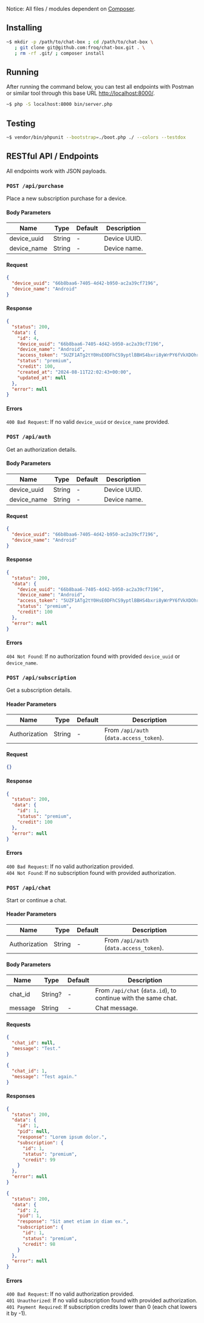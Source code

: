 Notice: All files / modules dependent on [Composer](https://getcomposer.org/).

## Installing
```bash
~$ mkdir -p /path/to/chat-box ; cd /path/to/chat-box \
   ; git clone git@github.com:froq/chat-box.git . \
   ; rm -rf .git/ ; composer install
```

## Running
After running the command below, you can test all endpoints with Postman or similar tool through this base URL [http://localhost:8000/](http://localhost:8000/).
```bash
~$ php -S localhost:8000 bin/server.php
```

## Testing
```bash
~$ vendor/bin/phpunit --bootstrap=./boot.php ./ --colors --testdox
```

## RESTful API / Endpoints
All endpoints work with JSON payloads.

### `POST /api/purchase`
Place a new subscription purchase for a device.

#### Body Parameters
| Name | Type | Default | Description |
| -    | -    | -       | -           |
| device_uuid | String | - | Device UUID. |
| device_name | String | - | Device name. |

#### Request
```json
{
  "device_uuid": "66b8baa6-7405-4d42-b950-ac2a39cf7196",
  "device_name": "Android"
}
```

#### Response
```json
{
  "status": 200,
  "data": {
    "id": 4,
    "device_uuid": "66b8baa6-7405-4d42-b950-ac2a39cf7196",
    "device_name": "Android",
    "access_token": "5UZF1ATg2tY0HsE0DFhCS9yptlBBHS4bxri8yWrPY6fVkXDOhrWMIwDHVIGX7QzwOg6ZWCdDISobkPqny3wPRSBepDYuBCeRzhMwogYZGHxIlhslWcFfszeeKRlAVYYs1P4Qm4NGAovE",
    "status": "premium",
    "credit": 100,
    "created_at": "2024-08-11T22:02:43+00:00",
    "updated_at": null
  },
  "error": null
}
```

#### Errors
`400 Bad Request`: If no valid `device_uuid` or `device_name` provided.

### `POST /api/auth`
Get an authorization details.

#### Body Parameters
| Name | Type | Default | Description |
| -    | -    | -       | -           |
| device_uuid | String | - | Device UUID. |
| device_name | String | - | Device name. |

#### Request
```json
{
  "device_uuid": "66b8baa6-7405-4d42-b950-ac2a39cf7196",
  "device_name": "Android"
}
```

#### Response
```json
{
  "status": 200,
  "data": {
    "device_uuid": "66b8baa6-7405-4d42-b950-ac2a39cf7196",
    "device_name": "Android",
    "access_token": "5UZF1ATg2tY0HsE0DFhCS9yptlBBHS4bxri8yWrPY6fVkXDOhrWMIwDHVIGX7QzwOg6ZWCdDISobkPqny3wPRSBepDYuBCeRzhMwogYZGHxIlhslWcFfszeeKRlAVYYs1P4Qm4NGAovE",
    "status": "premium",
    "credit": 100
  },
  "error": null
}
```

#### Errors
`404 Not Found`: If no authorization found with provided `device_uuid` or `device_name`.

### `POST /api/subscription`
Get a subscription details.

#### Header Parameters
| Name | Type | Default | Description |
| -    | -    | -       | -           |
| Authorization | String | - | From `/api/auth` (`data.access_token`). |

#### Request
```json
{}
```

#### Response
```json
{
  "status": 200,
  "data": {
    "id": 1,
    "status": "premium",
    "credit": 100
  },
  "error": null
}
```

#### Errors
`400 Bad Request`: If no valid authorization provided. <br>
`404 Not Found`: If no subscription found with provided authorization.

### `POST /api/chat`
Start or continue a chat.

#### Header Parameters
| Name | Type | Default | Description |
| -    | -    | -       | -           |
| Authorization | String | - | From `/api/auth` (`data.access_token`). |

#### Body Parameters
| Name | Type | Default | Description |
| -    | -    | -       | -           |
| chat_id | String? | - | From `/api/chat` (`data.id`), to continue with the same chat. |
| message | String | - | Chat message. |

#### Requests
```json
{
  "chat_id": null,
  "message": "Test."
}

{
  "chat_id": 1,
  "message": "Test again."
}
```

#### Responses
```json
{
  "status": 200,
  "data": {
    "id": 1,
    "pid": null,
    "response": "Lorem ipsum dolor.",
    "subscription": {
      "id": 1,
      "status": "premium",
      "credit": 99
    }
  },
  "error": null
}

{
  "status": 200,
  "data": {
    "id": 2,
    "pid": 1,
    "response": "Sit amet etiam in diam ex.",
    "subscription": {
      "id": 1,
      "status": "premium",
      "credit": 98
    }
  },
  "error": null
}
```

#### Errors
`400 Bad Request`: If no valid authorization provided. <br>
`401 Unauthorized`: If no valid subscription found with provided authorization. <br>
`401 Payment Required`: If subscription credits lower than 0 (each chat lowers it by -1).
